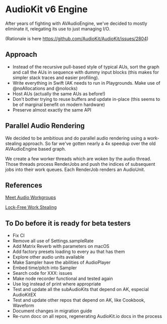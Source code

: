 
# AudioKit v6 Engine

After years of fighting with AVAudioEngine, we've decided to mostly eliminate it, relegating its use to just managing I/O.

(Rationale is here https://github.com/AudioKit/AudioKit/issues/2804)

## Approach 

- Instead of the recursive pull-based style of typical AUs, sort the graph and call the AUs in sequence with dummy input blocks (this makes for simpler stack traces and easier profiling).
- Write everything in Swift (AK needs to run in Playgrounds. Make use of @noAllocations and @nolocks)
- Host AUs (actually the same AUs as before!)
- Don't bother trying to reuse buffers and update in-place (this seems to be of marginal benefit on modern hardware)
- Preserve almost exactly the same API

## Parallel Audio Rendering

We decided to be ambitious and do parallel audio rendering using a work-stealing approach. So far we've gotten nearly a 4x speedup over the old AVAudioEngine based graph.

We create a few worker threads which are woken by the audio thread. Those threads process RenderJobs and push the indices of subsequent jobs into their work queues. Each RenderJob renders an AudioUnit.

## References

[Meet Audio Workgroups](https://developer.apple.com/videos/play/wwdc2020/10224/)

[Lock-Free Work Stealing](https://blog.molecular-matters.com/2015/08/24/job-system-2-0-lock-free-work-stealing-part-1-basics/)

## To Do before it is ready for beta testers

* Fix CI
* Remove all use of Settings.sampleRate
* Add Matrix Reverb with parameters on macOS
* Add factory presets loading to every au that has them
* Explore other audio units available
* Make Sampler have the abilities of AudioPlayer
* Embed time/pitch into Sampler
* Search code for XXX: issues
* Make node recorder functional and tested again
* Use log instead of print where appropriate
* Test and update all the subAudioKits that depend on AK, especial AudioKitEX
* Test and update other repos that depend on AK, like Cookbook, Waveform
* Document changes in migration guide
* Re-runn docc on all repos, regenerating AudioKit.io docs in the process

